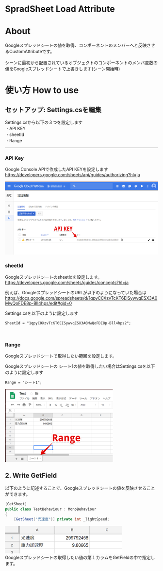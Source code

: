# SpradSheet Load Attribute

# About
Googleスプレッドシートの値を取得、コンポーネントのメンバーへと反映させるCustomAttributeです。<br>
<br>
シーンに最初から配置されているオブジェクトのコンポーネントのメンバ変数の値をGoogleスプレッドシートで上書きします(シーン開始時)<br>

# 使い方 How to use

## セットアップ: Settings.csを編集
Settings.csから以下の３つを設定します<br>
・API KEY<br>
・sheetId<br>
・Range<br>

---

### API Key
Google Console APIで作成したAPI KEYを設定します<br>
https://developers.google.com/sheets/api/guides/authorizing?hl=ja

<img src = "Demo/1_api_key.png" height = 240>
<br>

### sheetId
GoogleスプレッドシートのsheetIdを設定します。<br>
https://developers.google.com/sheets/guides/concepts?hl=ja

例えば、GoogleスプレッドシートのURLが以下のようになっていた場合は<br>
https://docs.google.com/spreadsheets/d/1qpyC0XzvTcKT6EISywvqESX3A0MwQoFDE8p-Bll4hps/edit#gid=0

Settings.csを以下のように設定します<br>

```
SheetId = "1qpyC0XzvTcKT6EISywvqESX3A0MwQoFDE8p-Bll4hps2";
```
<br>

### Range
Googleスプレッドシートで取得したい範囲を設定します。

Googleスプレッドシートの シート1の値を取得したい場合はSettings.csを以下のように設定します<br>

```
Range = "シート1";
```
<img src = "Demo/3_range.png" height = 240>
<br>

## 2. Write GetField
以下のように記述することで、Googleスプレッドシートの値を反映させることができます。

```csharp
[GetSheet]
public class TestBehaviour : MonoBehaviour
{
    [GetSheet("光速度")] private int _lightSpeed;
```

<img src = "Demo/4.png" height = 90><br>
Googleスプレッドシートの取得したい値の第１カラムをGetFieldの中で指定します。
